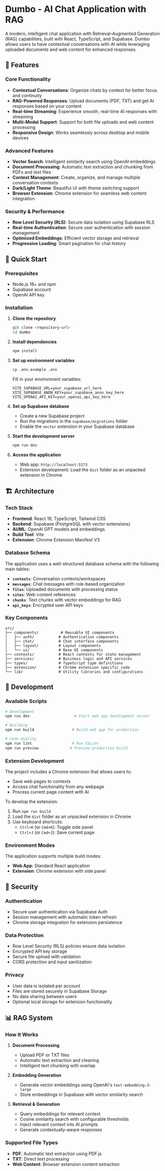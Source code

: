 # Dumbo - AI Chat Application with RAG

A modern, intelligent chat application with Retrieval-Augmented Generation (RAG) capabilities, built with React, TypeScript, and Supabase. Dumbo allows users to have contextual conversations with AI while leveraging uploaded documents and web content for enhanced responses.

## 🌟 Features

### Core Functionality
- **Contextual Conversations**: Organize chats by context for better focus and continuity
- **RAG-Powered Responses**: Upload documents (PDF, TXT) and get AI responses based on your content
- **Real-time Streaming**: Experience smooth, real-time AI responses with streaming
- **Multi-Modal Support**: Support for both file uploads and web content processing
- **Responsive Design**: Works seamlessly across desktop and mobile devices

### Advanced Features
- **Vector Search**: Intelligent similarity search using OpenAI embeddings
- **Document Processing**: Automatic text extraction and chunking from PDFs and text files
- **Context Management**: Create, organize, and manage multiple conversation contexts
- **Dark/Light Theme**: Beautiful UI with theme switching support
- **Browser Extension**: Chrome extension for seamless web content integration

### Security & Performance
- **Row Level Security (RLS)**: Secure data isolation using Supabase RLS
- **Real-time Authentication**: Secure user authentication with session management
- **Optimized Embeddings**: Efficient vector storage and retrieval
- **Progressive Loading**: Smart pagination for chat history

## 🚀 Quick Start

### Prerequisites
- Node.js 18+ and npm
- Supabase account
- OpenAI API key

### Installation

1. **Clone the repository**
   ```bash
   git clone <repository-url>
   cd dumbo
   ```

2. **Install dependencies**
   ```bash
   npm install
   ```

3. **Set up environment variables**
   ```bash
   cp .env.example .env
   ```
   
   Fill in your environment variables:
   ```env
   VITE_SUPABASE_URL=your_supabase_url_here
   VITE_SUPABASE_ANON_KEY=your_supabase_anon_key_here
   VITE_OPENAI_API_KEY=your_openai_api_key_here
   ```

4. **Set up Supabase database**
   - Create a new Supabase project
   - Run the migrations in the `supabase/migrations` folder
   - Enable the `vector` extension in your Supabase database

5. **Start the development server**
   ```bash
   npm run dev
   ```

6. **Access the application**
   - Web app: `http://localhost:5173`
   - Extension development: Load the `dist` folder as an unpacked extension in Chrome

## 🏗️ Architecture

### Tech Stack
- **Frontend**: React 19, TypeScript, Tailwind CSS
- **Backend**: Supabase (PostgreSQL with vector extensions)
- **AI/ML**: OpenAI GPT models and embeddings
- **Build Tool**: Vite
- **Extension**: Chrome Extension Manifest V3

### Database Schema

The application uses a well-structured database schema with the following main tables:

- **`contexts`**: Conversation contexts/workspaces
- **`messages`**: Chat messages with role-based organization
- **`files`**: Uploaded documents with processing status
- **`sites`**: Web content references
- **`chunks`**: Text chunks with vector embeddings for RAG
- **`api_keys`**: Encrypted user API keys

### Key Components

```
src/
├── components/          # Reusable UI components
│   ├── auth/           # Authentication components
│   ├── chat/           # Chat interface components
│   ├── layout/         # Layout components
│   └── ui/             # Base UI components
├── contexts/           # React contexts for state management
├── services/           # Business logic and API services
├── types/              # TypeScript type definitions
├── extension/          # Chrome extension specific code
└── lib/                # Utility libraries and configurations
```

## 🔧 Development

### Available Scripts

```bash
# Development
npm run dev                    # Start web app development server

# Building
npm run build                 # Build web app for production

# Code Quality
npm run lint                  # Run ESLint
npm run preview              # Preview production build
```

### Extension Development

The project includes a Chrome extension that allows users to:
- Save web pages to contexts
- Access chat functionality from any webpage
- Process current page content with AI

To develop the extension:
1. Run `npm run build`
2. Load the `dist` folder as an unpacked extension in Chrome
3. Use keyboard shortcuts:
   - `Ctrl+K` (or `Cmd+K`): Toggle side panel
   - `Ctrl+J` (or `Cmd+J`): Save current page

### Environment Modes

The application supports multiple build modes:
- **Web App**: Standard React application
- **Extension**: Chrome extension with side panel

## 🔐 Security

### Authentication
- Secure user authentication via Supabase Auth
- Session management with automatic token refresh
- Chrome storage integration for extension persistence

### Data Protection
- Row Level Security (RLS) policies ensure data isolation
- Encrypted API key storage
- Secure file upload with validation
- CORS protection and input sanitization

### Privacy
- User data is isolated per account
- Files are stored securely in Supabase Storage
- No data sharing between users
- Optional local storage for extension functionality

## 📊 RAG System

### How It Works

1. **Document Processing**
   - Upload PDF or TXT files
   - Automatic text extraction and cleaning
   - Intelligent text chunking with overlap

2. **Embedding Generation**
   - Generate vector embeddings using OpenAI's `text-embedding-3-large`
   - Store embeddings in Supabase with vector similarity search

3. **Retrieval & Generation**
   - Query embeddings for relevant context
   - Cosine similarity search with configurable thresholds
   - Inject relevant context into AI prompts
   - Generate contextually-aware responses

### Supported File Types
- **PDF**: Automatic text extraction using PDF.js
- **TXT**: Direct text processing
- **Web Content**: Browser extension content extraction